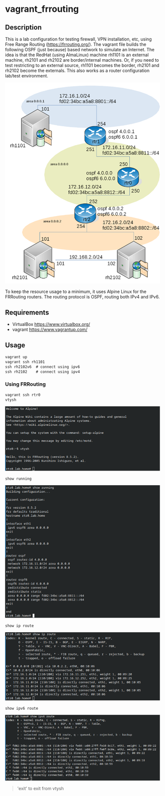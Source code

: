 # vagrant_frrouting

## Description

This is a lab configuration for testing firewall, VPN installation, etc, using Free Range Routing (https://frrouting.org/). The vagrant file builds the following OSPF (just because) based network to simulate an Internet. The idea is that the RedHat (using AlmaLinux) machine rh1101 is an external machine, rh2101 and rh2102 are border/internal machines. Or, if you need to test restricting to an external source, rh1101 becomes the border, rh2101 and rh2102 become the externals. This also works as a router configuration lab/test environment.

![Network Diagram](network.png)

To keep the resource usage to a minimum, it uses Alpine Linux for the FRRouting routers. The routing protocol is OSPF, routing both IPv4 and IPv6.

## Requirements

- VirtualBox https://www.virtualbox.org/
- vagrant https://www.vagrantup.com/

## Usage

```
vagrant up
vagrant ssh rh1101
ssh rh2102v6  # connect using ipv6
ssh rh2102    # connect using ipv4
```

### Using FRRouting

```
vagrant ssh rtr0
vtysh
```
![](rtr0_ssh.png)

```
show running
```
![](show_run.png)

```
show ip route
```
![](show_ip.png)

```
show ipv6 route
```
![](show_ipv6.png)


> 'exit' to exit from vtysh
